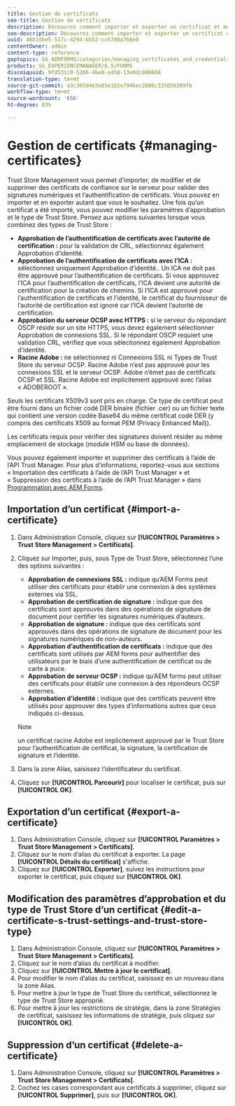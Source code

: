 ```yaml
---
title: Gestion de certificats
seo-title: Gestion de certificats
description: Découvrez comment importer et exporter un certificat et modifier ses paramètres d’approbation.
seo-description: Découvrez comment importer et exporter un certificat et modifier ses paramètres d’approbation.
uuid: 46b1dbe5-517c-4294-bb52-cc6700a768e8
contentOwner: admin
content-type: reference
geptopics: SG_AEMFORMS/categories/managing_certificates_and_credentials
products: SG_EXPERIENCEMANAGER/6.5/FORMS
discoiquuid: 9fd531c0-5206-4be0-a450-13e0dc806068
translation-type: tm+mt
source-git-commit: a3c303d4e3a85e1b2e794bec2006c335056309fb
workflow-type: tm+mt
source-wordcount: '656'
ht-degree: 83%

---
```



# Gestion de certificats {#managing-certificates}

Trust Store Management vous permet d’importer, de modifier et de supprimer des certificats de confiance sur le serveur pour valider des signatures numériques et l’authentification de certificats. Vous pouvez en importer et en exporter autant que vous le souhaitez. Une fois qu’un certificat a été importé, vous pouvez modifier les paramètres d’approbation et le type de Trust Store. Pensez aux options suivantes lorsque vous combinez des types de Trust Store :

* **Approbation de l’authentification de certificats avec l’autorité de certification :** pour la validation de CRL, sélectionnez également Approbation d’identité.
* **Approbation de l’authentification de certificats avec l’ICA :** sélectionnez uniquement Approbation d’identité.. Un ICA ne doit pas être approuvé pour l’authentification de certificats. Si vous approuvez l’ICA pour l’authentification de certificats, l’ICA devient une autorité de certification pour la création de chemins. Si l’ICA est approuvé pour l’authentification de certificats et l’identité, le certificat du fournisseur de l’autorité de certification est ignoré car l’ICA devient l’autorité de certification.
* **Approbation du serveur OCSP avec HTTPS :** si le serveur du répondant OSCP réside sur un site HTTPS, vous devez également sélectionner Approbation de connexions SSL. Si le répondant OSCP requiert une validation CRL, vérifiez que vous sélectionnez également Approbation d’identité.
* **Racine Adobe :** ne sélectionnez ni Connexions SSL ni Types de Trust Store du serveur OCSP. Racine Adobe n’est pas approuvé pour les connexions SSL et le serveur OCSP. Adobe n’émet pas de certificats OCSP et SSL. Racine Adobe est implicitement approuvé avec l’alias « ADOBEROOT ».

Seuls les certificats X509v3 sont pris en charge. Ce type de certificat peut être fourni dans un fichier codé DER binaire (fichier .cer) ou un fichier texte qui contient une version codée Base64 du même certificat codé DER (y compris des certificats X509 au format PEM (Privacy Enhanced Mail)).

Les certificats requis pour vérifier des signatures doivent résider au même emplacement de stockage (module HSM ou base de données).

Vous pouvez également importer et supprimer des certificats à l’aide de l’API Trust Manager. Pour plus d’informations, reportez-vous aux sections « Importation des certificats à l’aide de l’API Trust Manager » et « Suppression des certificats à l’aide de l’API Trust Manager » dans [Programmation avec AEM Forms](https://www.adobe.com/go/learn_aemforms_programming_63).

## Importation d’un certificat  {#import-a-certificate}

1. Dans Administration Console, cliquez sur **[!UICONTROL Paramètres > Trust Store Management > Certificats]**.
1. Cliquez sur Importer, puis, sous Type de Trust Store, sélectionnez l’une des options suivantes :

   * **Approbation de connexions SSL :** indique qu’AEM Forms peut utiliser des certificats pour établir une connexion à des systèmes externes via SSL.
   * **Approbation de certification de signature :** indique que des certificats sont approuvés dans des opérations de signature de document pour certifier les signatures numériques d’auteurs.
   * **Approbation de signature :** indique que des certificats sont approuvés dans des opérations de signature de document pour les signatures numériques de non-auteurs.
   * **Approbation d’authentification de certificats :** indique que des certificats sont utilisés par AEM forms pour authentifier des utilisateurs par le biais d’une authentification de certificat ou de carte à puce.
   * **Approbation de serveur OCSP :** indique qu’AEM forms peut utiliser des certificats pour établir une connexion à des répondeurs OCSP externes.
   * **Approbation d’identité :** indique que des certificats peuvent être utilisés pour approuver des types d’informations autres que ceux indiqués ci-dessus.

   >[!NOTE]
   >
   >un certificat racine Adobe est implicitement approuvé par le Trust Store pour l’authentification de certificat, la signature, la certification de signature et l’identité.

1. Dans la zone Alias, saisissez l’identificateur du certificat.
1. Cliquez sur **[!UICONTROL Parcourir]** pour localiser le certificat, puis sur **[!UICONTROL OK]**.

## Exportation d’un certificat {#export-a-certificate}

1. Dans Administration Console, cliquez sur **[!UICONTROL Paramètres > Trust Store Management > Certificats]**.
1. Cliquez sur le nom d’alias du certificat à exporter. La page **[!UICONTROL Détails du certificat]** s&#39;affiche.
1. Cliquez sur **[!UICONTROL Exporter]**, suivez les instructions pour exporter le certificat, puis cliquez sur **[!UICONTROL OK]**.

## Modification des paramètres d’approbation et du type de Trust Store d’un certificat {#edit-a-certificate-s-trust-settings-and-trust-store-type}

1. Dans Administration Console, cliquez sur **[!UICONTROL Paramètres > Trust Store Management > Certificats]**.
1. Cliquez sur le nom d’alias du certificat à modifier.
1. Cliquez sur **[!UICONTROL Mettre à jour le certificat]**.
1. Pour modifier le nom d’alias du certificat, saisissez en un nouveau dans la zone Alias.
1. Pour mettre à jour le type de Trust Store du certificat, sélectionnez le type de Trust Store approprié.
1. Pour mettre à jour les restrictions de stratégie, dans la zone Stratégies de certificat, saisissez les informations de stratégie, puis cliquez sur **[!UICONTROL OK]**.

## Suppression d’un certificat {#delete-a-certificate}

1. Dans Administration Console, cliquez sur **[!UICONTROL Paramètres > Trust Store Management > Certificats]**.
1. Cochez les cases correspondant aux certificats à supprimer, cliquez sur **[!UICONTROL Supprimer]**, puis sur **[!UICONTROL OK]**.

